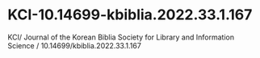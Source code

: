 # KCI-10.14699-kbiblia.2022.33.1.167
KCI/ Journal of the Korean Biblia Society for Library and Information Science  / 10.14699/kbiblia.2022.33.1.167
